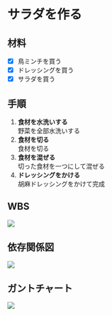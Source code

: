 # サラダを作る
## 材料
- [x] 鳥ミンチを買う
- [x] ドレッシングを買う
- [x] サラダを買う
## 手順
1. **食材を水洗いする**  
   野菜を全部水洗いする
2. **食材を切る**  
   食材を切る
3. **食材を混ぜる**  
   切った食材を一つにして混ぜる
4. **ドレッシングをかける**  
   胡麻ドレッシングをかけて完成

## WBS
![](豪華な夕食-サラダWBS.drawio.png)
## 依存関係図
![](豪華な夕食-サラダ依存関係図.drawio.png)
## ガントチャート
![](豪華な夕食-サラダガントチャート.drawio.png)


